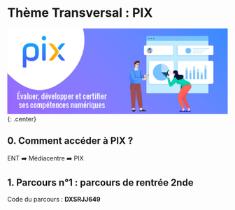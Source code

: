# Thème Transversal : PIX

![image](data/ban.jpg){: .center}

## 0. Comment accéder à PIX ?
ENT ➡️ Médiacentre ➡️ PIX

## 1. Parcours n°1 : parcours de rentrée 2nde
Code du parcours : **DXSRJJ649**

